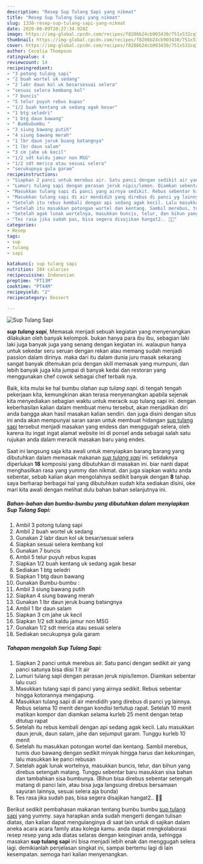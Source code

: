 ```yaml
---
description: "Resep Sup Tulang Sapi yang nikmat"
title: "Resep Sup Tulang Sapi yang nikmat"
slug: 1338-resep-sup-tulang-sapi-yang-nikmat
date: 2020-08-09T20:27:34.928Z
image: https://img-global.cpcdn.com/recipes/f8206b24cb903430/751x532cq70/sup-tulang-sapi-foto-resep-utama.jpg
thumbnail: https://img-global.cpcdn.com/recipes/f8206b24cb903430/751x532cq70/sup-tulang-sapi-foto-resep-utama.jpg
cover: https://img-global.cpcdn.com/recipes/f8206b24cb903430/751x532cq70/sup-tulang-sapi-foto-resep-utama.jpg
author: Cecelia Thompson
ratingvalue: 4
reviewcount: 14
recipeingredient:
- "3 potong tulang sapi"
- "2 buah wortel uk sedang"
- "2 labr daun kol uk besarsesuai selera"
- "sesuai selera kembang kol"
- "7 buncis"
- "5 telur puyuh rebus kupas"
- "1/2 buah kentang uk sedang agak besar"
- "1 btg seledri"
- "1 btg daun bawang"
- " Bumbubumbu "
- "3 siung bawang putih"
- "4 siung bawang merah"
- "1 lbr daun jeruk buang batangnya"
- "1 lbr daun salam"
- "3 cm jahe uk kecil"
- "1/2 sdt kaldu jamur non MSG"
- "1/2 sdt merica atau sesuai selera"
- "secukupnya gula garam"
recipeinstructions:
- "Siapkan 2 panci untuk merebus air. Satu panci dengan sedikit air yang panci satunya bisa diisi 1 lt air"
- "Lumuri tulang sapi dengan perasan jeruk nipis/lemon. Diamkan sebentar lalu cuci"
- "Masukkan tulang sapi di panci yang airnya sedikit. Rebus sebentar hingga kotorannya mengapung."
- "Masukkan tulang sapi di air mendidih yang direbus di panci yg lainnya. Rebus selama 10 menit dengan kondisi tertutup rapat. Setelah 10 menit matikan kompor dan diamkan selama kurleb 25 menit dengan tetap ditutup rapat"
- "Setelah itu rebus kembali dengan api sedang agak kecil. Lalu masukkan daun jeruk, daun salam, jahe dan sejumput garam. Tunggu kurleb 10 menit"
- "Setelah itu masukkan potongan wortel dan kentang. Sambil merebus, tumis duo bawang dengan sedikit minyak hingga harus dan kekuningan, lalu masukkan ke panci rebusan"
- "Setelah agak lunak wortelnya, masukkan buncis, telur, dan bihun yang direbus setengah matang. Tunggu sebentar baru masukkan sisa bahan dan tambahkan sisa bumbunya. (Bihun bisa direbus sebentar setengah matang di panci lain, atau bisa juga langsung direbus bersamaan sayuran lainnya, sesuai selera aja bunda)"
- "Tes rasa jika sudah pas, bisa segera disajikan hangat2.. 🍚🥤"
categories:
- Resep
tags:
- sup
- tulang
- sapi

katakunci: sup tulang sapi 
nutrition: 284 calories
recipecuisine: Indonesian
preptime: "PT13M"
cooktime: "PT44M"
recipeyield: "2"
recipecategory: Dessert

---
```



![Sup Tulang Sapi](https://img-global.cpcdn.com/recipes/f8206b24cb903430/751x532cq70/sup-tulang-sapi-foto-resep-utama.jpg)

<b><i>sup tulang sapi</i></b>, Memasak menjadi sebuah kegiatan yang menyenangkan dilakukan oleh banyak kelompok. bukan hanya para ibu ibu, sebagian laki laki juga banyak juga yang senang dengan kegiatan ini. walaupun hanya untuk sekedar seru seruan dengan rekan atau memang sudah menjadi passion dalam dirinya. maka dari itu dalam dunia juru masak sekarang sangat banyak ditemukan pria dengan skill memasak yang mumpuni, dan lebih banyak juga kita jumpai di banyak kedai dan restoran yang menggunakan chef cowok sebagai chef terbaik nya.



Baik, kita mulai ke hal bumbu olahan <i>sup tulang sapi</i>. di tengah tengah pekerjaan kita, kemungkinan akan terasa menyenangkan apabila sejenak kita menyediakan sebagian waktu untuk meracik sup tulang sapi ini. dengan keberhasilan kalian dalam membuat menu tersebut, akan menjadikan diri anda bangga akan hasil masakan kalian sendiri. dan juga disini dengan situs ini anda akan mempunyai saran saran untuk membuat hidangan <u>sup tulang sapi</u> tersebut menjadi masakan yang endess dan menggugah selera, oleh karena itu ingat ingat alamat website ini di ponsel anda sebagai salah satu rujukan anda dalam meracik masakan baru yang endes.


Saat ini langsung saja kita awali untuk menyiapkan barang barang yang dibutuhkan dalam memasak makanan <u><i>sup tulang sapi</i></u> ini. setidaknya diperlukan <b>18</b> komposisi yang dibutuhkan di masakan ini. biar nanti dapat menghasilkan rasa yang yummy dan nikmat. dan juga siapkan waktu anda sebentar, sebab kalian akan mengolahnya sedikit banyak dengan <b>8</b> tahap. saya berharap berbagai hal yang dibutuhkan sudah kita sediakan disini, oke mari kita awali dengan melihat dulu bahan bahan selanjutnya ini.

<!--inarticleads1-->

##### Bahan-bahan dan bumbu-bumbu yang dibutuhkan dalam menyiapkan Sup Tulang Sapi:

1. Ambil 3 potong tulang sapi
1. Ambil 2 buah wortel uk sedang
1. Gunakan 2 labr daun kol uk besar/sesuai selera
1. Siapkan sesuai selera kembang kol
1. Gunakan 7 buncis
1. Ambil 5 telur puyuh rebus kupas
1. Siapkan 1/2 buah kentang uk sedang agak besar
1. Sediakan 1 btg seledri
1. Siapkan 1 btg daun bawang
1. Gunakan  Bumbu-bumbu :
1. Ambil 3 siung bawang putih
1. Siapkan 4 siung bawang merah
1. Gunakan 1 lbr daun jeruk buang batangnya
1. Ambil 1 lbr daun salam
1. Siapkan 3 cm jahe uk kecil
1. Siapkan 1/2 sdt kaldu jamur non MSG
1. Gunakan 1/2 sdt merica atau sesuai selera
1. Sediakan secukupnya gula garam




<!--inarticleads2-->

##### Tahapan mengolah Sup Tulang Sapi:

1. Siapkan 2 panci untuk merebus air. Satu panci dengan sedikit air yang panci satunya bisa diisi 1 lt air
1. Lumuri tulang sapi dengan perasan jeruk nipis/lemon. Diamkan sebentar lalu cuci
1. Masukkan tulang sapi di panci yang airnya sedikit. Rebus sebentar hingga kotorannya mengapung.
1. Masukkan tulang sapi di air mendidih yang direbus di panci yg lainnya. Rebus selama 10 menit dengan kondisi tertutup rapat. Setelah 10 menit matikan kompor dan diamkan selama kurleb 25 menit dengan tetap ditutup rapat
1. Setelah itu rebus kembali dengan api sedang agak kecil. Lalu masukkan daun jeruk, daun salam, jahe dan sejumput garam. Tunggu kurleb 10 menit
1. Setelah itu masukkan potongan wortel dan kentang. Sambil merebus, tumis duo bawang dengan sedikit minyak hingga harus dan kekuningan, lalu masukkan ke panci rebusan
1. Setelah agak lunak wortelnya, masukkan buncis, telur, dan bihun yang direbus setengah matang. Tunggu sebentar baru masukkan sisa bahan dan tambahkan sisa bumbunya. (Bihun bisa direbus sebentar setengah matang di panci lain, atau bisa juga langsung direbus bersamaan sayuran lainnya, sesuai selera aja bunda)
1. Tes rasa jika sudah pas, bisa segera disajikan hangat2.. 🍚🥤




Berikut sedikit pembahasan makanan tentang bumbu bumbu <u>sup tulang sapi</u> yang yummy. saya harapkan anda sudah mengerti dengan tulisan diatas, dan kalian dapat mengulanginya di saat lain untuk di sajikan dalam aneka acara acara family atau kolega kamu. anda dapat mengkolaborasi resep resep yang ada diatas selaras dengan keinginan anda, sehingga masakan <b>sup tulang sapi</b> ini bisa menjadi lebih enak dan menggugah selera lagi. demikianlah penjelasan singkat ini, sampai bertemu lagi di lain kesempatan. semoga hari kalian menyenangkan.
